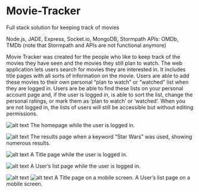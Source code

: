 # Movie-Tracker
Full stack solution for keeping track of movies

Node.js, JADE, Express, Socket.io, MongoDB, Stormpath
APIs: OMDb, TMDb
(note that Stormpath and APIs are not functional anymore)

Movie Tracker was created for the people who like to keep track of the movies they have seen and the movies they still plan to watch. The web application lets users search for movies they are interested in. It includes title pages with all sorts of information on the movie. Users are able to add these movies to their own personal “plan to watch” or “watched” list when they are logged in. Users are be able to find these lists on your personal account page and, if the user is logged in, is able to sort the list, change the personal ratings, or mark them as ‘plan to watch’ or ‘watched’. When you are not logged in, the lists of users will still be accessible but without editing permissions.

![alt text](https://i.imgur.com/GVMX4LU.png)
The homepage while the user is logged in.

![alt text](https://i.imgur.com/K3YycS9.png)
The results page when a keyword “Star Wars” was used, showing numerous results.

![alt text](https://i.imgur.com/O4HpQNL.png)
A Title page while the user is logged in.

![alt text](https://i.imgur.com/8Hzsxu1.png)
A User’s list page while the user is logged in.

![alt text](https://i.imgur.com/E4yeEvI.png) ![alt text](https://i.imgur.com/tC0IlEZ.png)
A Title page on a mobile screen.                    A User’s list page on a mobile screen.
